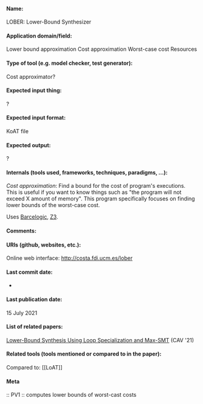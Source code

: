 #### Name:
LOBER: Lower-Bound Synthesizer

#### Application domain/field:
Lower bound approximation
Cost approximation
Worst-case cost
Resources

#### Type of tool (e.g. model checker, test generator):
Cost approximator?

#### Expected input thing:
?

#### Expected input format:
KoAT file

#### Expected output:
?

#### Internals (tools used, frameworks, techniques, paradigms, ...):
*Cost approximation*: Find a bound for the cost of program's executions. This is useful if you want to know things such as "the program will not exceed X amount of memory".
This program specifically focuses on finding lower bounds of the worst-case cost. 

Uses [Barcelogic](Solvers/SMT/Barcelogic.md), [Z3](Solvers/SMT/Z3.md).

#### Comments:

#### URIs (github, websites, etc.):
Online web interface: http://costa.fdi.ucm.es/lober

#### Last commit date:
-

#### Last publication date:
15 July 2021

#### List of related papers:
[Lower-Bound Synthesis Using Loop Specialization and Max-SMT](https://doi.org/10.1007/978-3-030-81688-9_40) (CAV '21)

#### Related tools (tools mentioned or compared to in the paper):
Compared to: [[LoAT]]

#### Meta
:: PV1 :: computes lower bounds of worst-cast costs